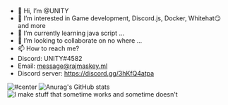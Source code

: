 - 👋 Hi, I’m @UNITY
- 👀 I’m interested in Game development, Discord.js, Docker, Whitehat😏 and more 
- 🌱 I’m currently learning java script ...
- 💞️ I’m looking to collaborate on no where ...
- 📫 How to reach me?
- Discord: UNITY#4582
- Email: message@rajmaskey.ml
- Discord server: https://discord.gg/3hKfQ4atpa


![#center](https://github-readme-stats.vercel.app/api/top-langs/?username=UNITY002&layout=compact)
![Anurag's GitHub stats](https://github-readme-stats.vercel.app/api?username=UNITY002&show_icons=true&theme=radical)
![I make stuff that sometime works and sometime doesn't](https://linustechtips.com/uploads/monthly_2017_04/IMG_1135.GIF.1306379ccdf6fcf96c77d78509a07273.GIF)

